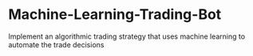 # Machine-Learning-Trading-Bot
Implement an algorithmic trading strategy that uses machine learning to automate the trade decisions
